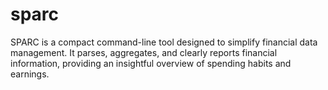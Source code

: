 # sparc
SPARC is a compact command-line tool designed to simplify financial data management. It parses, aggregates, and clearly reports financial information, providing an insightful overview of spending habits and earnings.
